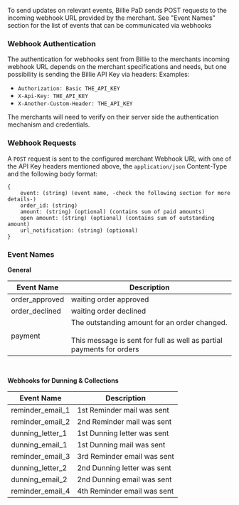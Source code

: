 To send updates on relevant events, Billie PaD sends POST requests to the incoming webhook URL provided by the merchant.
See "Event Names" section for the list of events that can be communicated via webhooks

### Webhook Authentication
The authentication for webhooks sent from Billie to the merchants incoming webhook URL depends on the merchant specifications 
and needs, but one possibility is sending the Billie API Key via headers:
Examples:
 - `Authorization: Basic THE_API_KEY`
 - `X-Api-Key: THE_API_KEY`
 - `X-Another-Custom-Header: THE_API_KEY`

The merchants will need to verify on their server side the authentication mechanism and credentials.

### Webhook Requests

A `POST` request is sent to the configured merchant Webhook URL with one of the API Key headers mentioned above,
the `application/json` Content-Type and the following body format:
```
{
    event: (string) (event name, -check the following section for more details-)
    order_id: (string)
    amount: (string) (optional) (contains sum of paid amounts)
	open amount: (string) (optional) (contains sum of outstanding amount)
    url_notification: (string) (optional)
}
```

### Event Names

**General**

| Event Name      | Description                                                                                                                |
|-----------------|----------------------------------------------------------------------------------------------------------------------------|
| order\_approved | waiting order approved                                                                                                     |
| order\_declined | waiting order declined                                                                                                     |
| payment         | The outstanding amount for an order changed. <br><br> This message is sent for full as well as partial payments for orders |

<br>

**Webhooks for Dunning & Collections**

| Event Name       | Description                              |
|------------------|------------------------------------------|
| reminder_email_1 | 1st Reminder mail was sent               |
| reminder_email_2 | 2nd Reminder mail was sent               |
| dunning_letter_1 | 1st Dunning letter was sent              |
| dunning_email_1  | 1st Dunning mail was sent                |
| reminder_email_3 | 3rd Reminder email was sent              |
| dunning_letter_2 | 2nd Dunning letter was sent              |
| dunning_email_2  | 2nd Dunning email was sent               |
| reminder_email_4 | 4th Reminder email was sent              |


